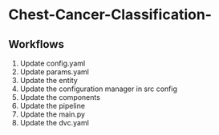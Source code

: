 # Chest-Cancer-Classification-

## Workflows
1. Update config.yaml
2. Update params.yaml
4. Update the entity
5. Update the configuration manager in src config
6. Update the components
7. Update the pipeline 
8. Update the main.py 
9. Update the dvc.yaml